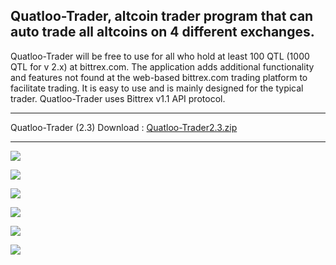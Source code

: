 ##  Quatloo-Trader, altcoin trader program that can auto trade all altcoins on 4 different exchanges. ##

Quatloo-Trader will be free to use for all who hold at least 100 QTL (1000 QTL for v 2.x) at bittrex.com.
The application adds additional functionality and features not found at the web-based bittrex.com trading platform to facilitate trading.
It is easy to use and is mainly designed for the typical trader. Quatloo-Trader uses Bittrex v1.1 API protocol.

----------

Quatloo-Trader (2.3) Download :
[Quatloo-Trader2.3.zip ](https://github.com/quatloo-trader/quatloo-trader/raw/master/Quatloo-Trader2.3.zip "Quatloo-Trader2.3.zip")

----------


![](http://quatloos.org/img/Trader-Latest.png)

![](http://quatloos.org/img/Trader-2/Trader2-1.png)

![](http://quatloos.org/img/Trader-2/Trader2-10.png)

![](http://quatloos.org/img/Trader-2/Trader2-2.png)

![](http://quatloos.org/img/Trader-2/Trader2-5.png)

![](http://quatloos.org/img/Trader-2/Trader2-6.png)